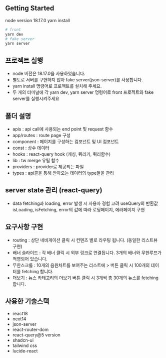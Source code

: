 ## Getting Started

node version 18.17.0
yarn install

```bash
# front
yarn dev
# fake server
yarn server
```

## 프로젝트 실행

- node 버전은 18.17.0을 사용하였습니다.
- 별도로 서버를 구현하지 않아 fake server(json-server)를 사용합니다.
- yarn install 명령어로 프로젝트를 설치해 주세요.
- 두 개의 터미널에 각 yarn dev, yarn server 명령어로 front 프로젝트와 fake server를 실행시켜주세요

## 폴더 설명

- apis : api call에 사용되는 end point 및 request 함수
- app/routes : route page 구성
- component : 페이지를 구성하는 컴포넌트 및 UI 컴포넌트
- const : 상수 데이터
- hooks : react-query hook (캐싱, 쿼리키, 쿼리함수)
- lib : tw merge 유틸 함수
- providers : provider로 제공되는 파일
- types : api콜을 통해 받아오는 데이터의 type들을 관리

## server state 관리 (react-query)

- data fetching과 loading, error 발생 시 사용자 경험 고려
  useQuery의 반환값 isLoading, isFetching, error의 값에 따라 로딩페이지, 에러페이지 구현

## 요구사항 구현

- routing : 상단 네비게이션 클릭 시 컨텐츠 별로 라우팅 됩니다. (동일한 리스트뷰 구현)
- 배너 슬라이드 : 각 배너 클릭 시 외부 링크로 연결됩니다. 3개의 배너와 무한루프가 적영되어 있습니다.
- 무한스크롤 : 10개의 음원차트를 보여주는 리스트에 > 버튼 클릭 시 100개의 데이터를 fetching 합니다.
- 더보기 : 뉴스 카테고리의 더보기 버튼 클릭 시 3개씩 총 30개의 뉴스를 fetching 합니다.

## 사용한 기술스택

- react18
- next14
- json-server
- react-router-dom
- react-query@5 version
- shadcn-ui
- tailwind css
- lucide-react

